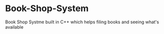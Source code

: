 # Book-Shop-System
Book Shop Systme built in C++ which helps filing books and seeing what's available
